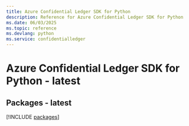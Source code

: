 ```yaml
---
title: Azure Confidential Ledger SDK for Python
description: Reference for Azure Confidential Ledger SDK for Python
ms.date: 06/03/2025
ms.topic: reference
ms.devlang: python
ms.service: confidentialledger
---
```

# Azure Confidential Ledger SDK for Python - latest
## Packages - latest
[!INCLUDE [packages](confidential-ledger-index.md)]